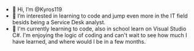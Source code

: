 - 👋 Hi, I’m @Kyros119
- 👀 I’m interested in learning to code and jump even more in the IT field besids being a Service Desk analyst. 
- 🌱 I'm currently learning to code, also in school learn on Visual Studio C#. I'm enjoying the logic of coding and can't wait to see how much I have learned, and
where would I be in a few months.

<!---
Kyros119/Kyros119 is a ✨ special ✨ repository because its `README.md` (this file) appears on your GitHub profile.
You can click the Preview link to take a look at your changes.
--->
